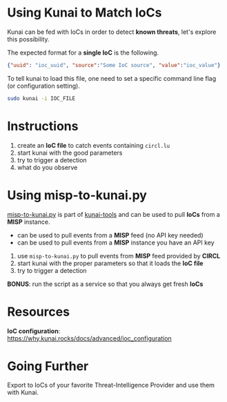 # Using Kunai to Match IoCs

Kunai can be fed with IoCs in order to detect
**known threats**, let's explore this possibility.

The expected format for a **single IoC** is the following.

```json
{"uuid": "ioc_uuid", "source":"Some IoC source", "value":"ioc_value"}
```

To tell kunai to load this file, one need to set a specific command line flag (or configuration setting).

```bash
sudo kunai -i IOC_FILE
```

# Instructions

1. create an **IoC file** to catch events containing `circl.lu`
2. start kunai with the good parameters
3. try to trigger a detection
4. what do you observe

# Using misp-to-kunai.py

[misp-to-kunai.py](https://github.com/kunai-project/tools/blob/main/misp/misp-to-kunai.py) is part of [kunai-tools](https://github.com/kunai-project/tools/) and can be used to pull **IoCs** from a **MISP** instance.

* can be used to pull events from a **MISP** feed (no API key needed)
* can be used to pull events from a **MISP** instance you have an API key

1. use `misp-to-kunai.py` to pull events from **MISP** feed provided by **CIRCL**
2. start kunai with the proper parameters so that it loads the **IoC file** 
3. try to trigger a detection

**BONUS**: run the script as a service so that you always get fresh **IoCs**

# Resources

**IoC configuration**: https://why.kunai.rocks/docs/advanced/ioc_configuration

# Going Further

Export to IoCs of your favorite Threat-Intelligence Provider
and use them with Kunai. 